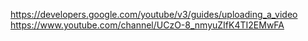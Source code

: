 https://developers.google.com/youtube/v3/guides/uploading_a_video
https://www.youtube.com/channel/UCzO-8_nmyuZIfK4TI2EMwFA
